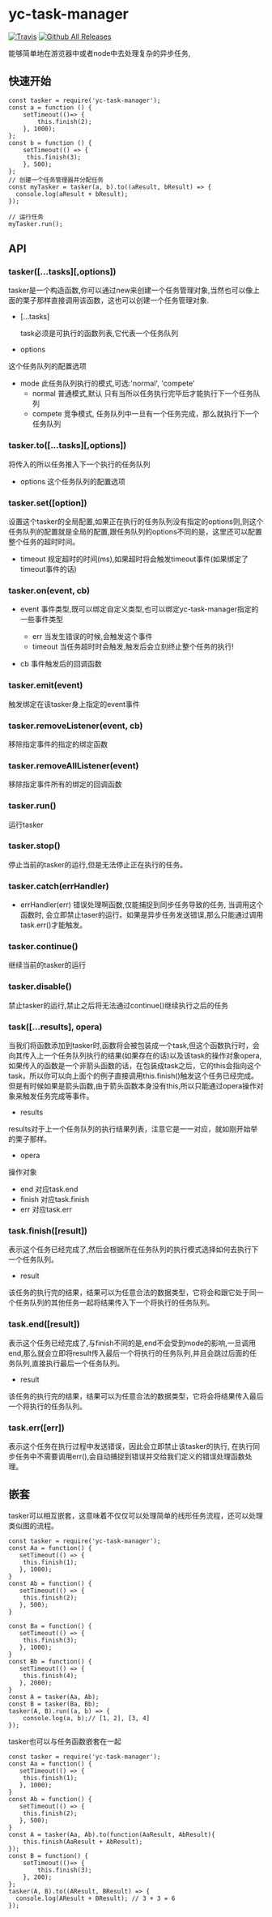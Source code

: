 # yc-task-manager
[![Travis](https://img.shields.io/travis/rust-lang/rust.svg)]()
[![Github All Releases](https://img.shields.io/github/downloads/lyc923/yc-task-manager/total.svg)]()

能够简单地在游览器中或者node中去处理复杂的异步任务,

## 快速开始

```
const tasker = require('yc-task-manager');
const a = function () {
    setTimeout(()=> {
        this.finish(2);
    }, 1000);
};
const b = function () {
    setTimeout(() => {
     this.finish(3);
    }, 500);
};
// 创建一个任务管理器并分配任务
const myTasker = tasker(a, b).to((aResult, bResult) => {
  console.log(aResult + bResult);
});

// 运行任务
myTasker.run();

```

## API

### tasker([...tasks][,options])

tasker是一个构造函数,你可以通过new来创建一个任务管理对象,当然也可以像上面的栗子那样直接调用该函数，这也可以创建一个任务管理对象.

- [...tasks]

  task必须是可执行的函数列表,它代表一个任务队列

- options

 这个任务队列的配置选项
 - mode 此任务队列执行的模式,可选:'normal', 'compete'
    - normal 普通模式,默认 只有当所以任务执行完毕后才能执行下一个任务队列
    - compete 竞争模式, 任务队列中一旦有一个任务完成，那么就执行下一个任务队列
### tasker.to([...tasks][,options])
将传入的所以任务推入下一个执行的任务队列

- options
 这个任务队列的配置选项

### tasker.set([option])

设置这个tasker的全局配置,如果正在执行的任务队列没有指定的options则,则这个任务队列的配置就是全局的配置,跟任务队列的options不同的是，这里还可以配置整个任务的超时时间。

- timeout <string> 规定超时的时间(ms),如果超时将会触发timeout事件(如果绑定了timeout事件的话)

### tasker.on(event, cb)

- event <string> 事件类型,既可以绑定自定义类型,也可以绑定yc-task-manager指定的一些事件类型
  - err 当发生错误的时候,会触发这个事件
  - timeout 当任务超时时会触发,触发后会立刻终止整个任务的执行!

- cb <function> 事件触发后的回调函数

### tasker.emit(event)

触发绑定在该tasker身上指定的event事件

### tasker.removeListener(event, cb)

移除指定事件的指定的绑定函数

### tasker.removeAllListener(event)

移除指定事件所有的绑定的回调函数

### tasker.run()
运行tasker

### tasker.stop()
停止当前的tasker的运行,但是无法停止正在执行的任务。

### tasker.catch(errHandler)

- errHandler(err)
错误处理啊函数,仅能捕捉到同步任务导致的任务, 当调用这个函数时, 会立即禁止taser的运行。如果是异步任务发送错误,那么只能通过调用task.err()才能触发。

### tasker.continue()
继续当前的tasker的运行

### tasker.disable()
禁止tasker的运行,禁止之后将无法通过continue()继续执行之后的任务


### task([...results], opera)

当我们将函数添加到tasker时,函数将会被包装成一个task,但这个函数执行时，会向其传入上一个任务队列执行的结果(如果存在的话)以及该task的操作对象opera,如果传入的函数是一个非箭头函数的话，在包装成task之后，它的this会指向这个task，所以你可以向上面个的例子直接调用this.finish()触发这个任务已经完成。但是有时候如果是箭头函数,由于箭头函数本身没有this,所以只能通过opera操作对象来触发任务完成等事件。
- results

 results对于上一个任务队列的执行结果列表，注意它是一一对应，就如刚开始举的栗子那样。
- opera

 操作对象
 - end
  对应task.end
 - finish
  对应task.finish
 - err
  对应task.err

### task.finish([result])
表示这个任务已经完成了,然后会根据所在任务队列的执行模式选择如何去执行下一个任务队列。
- result

 该任务的执行完的结果，结果可以为任意合法的数据类型，它将会和跟它处于同一个任务队列的其他任务一起将结果传入下一个将执行的任务队列。

### task.end([result])
表示这个任务已经完成了,与finish不同的是,end不会受到mode的影响,一旦调用end,那么就会立即将result传入最后一个将执行的任务队列,并且会跳过后面的任务队列,直接执行最后一个任务队列。
- result

 该任务的执行完的结果，结果可以为任意合法的数据类型，它将会将结果传入最后一个将执行的任务队列。

### task.err([err])
表示这个任务在执行过程中发送错误，因此会立即禁止该tasker的执行, 在执行同步任务中不需要调用err(),会自动捕捉到错误并交给我们定义的错误处理函数处理。

## 嵌套
tasker可以相互嵌套，这意味着不仅仅可以处理简单的线形任务流程，还可以处理类似图的流程。

```
const tasker = require('yc-task-manager');
const Aa = function() {
   setTimeout(() => {
    this.finish(1);
   }, 1000);
}
const Ab = function() {
   setTimeout(() => {
    this.finish(2);
   }, 500);
}

const Ba = function() {
   setTimeout(() => {
    this.finish(3);
   }, 1000);
}
const Bb = function() {
   setTimeout(() => {
    this.finish(4);
   }, 2000);
}
const A = tasker(Aa, Ab);
const B = tasker(Ba, Bb);
tasker(A, B).run((a, b) => {
    console.log(a, b);// [1, 2], [3, 4]
});
```

tasker也可以与任务函数嵌套在一起

```
const tasker = require('yc-task-manager');
const Aa = function() {
   setTimeout(() => {
    this.finish(1);
   }, 1000);
}
const Ab = function() {
   setTimeout(() => {
    this.finish(2);
   }, 500);
}
const A = tasker(Aa, Ab).to(function(AaResult, AbResult){
    this.finish(AaResult + AbResult);
});
const B = function() {
    setTimeout(()=> {
        this.finish(3);
    }, 200);
};
tasker(A, B).to((AResult, BResult) => {
  console.log(AResult + BResult); // 3 + 3 = 6
});
```
